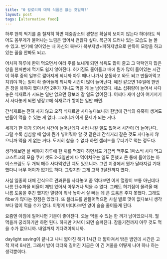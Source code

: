 ```yaml
---
title: "0 칼로리의 대체 식품은 없는 것일까?"
layout: post
tags: [alternative food]
---
```


하루 한끼 먹기를 좀 철저히 하면 체중감소의 경향은 확실히 보이지 않는다 하더라도 적어도 몸무게가 불어나는 느낌은 없어서 괜찮다 싶다. 복근이 드러나 있는 모습도 늘 볼 수 있고. 변기에 앉아있는 내 자신의 복부가 복부지방+피하지방으로 만득이 모양을 하고 있는 꼴을 안봐도 되고. 

어차피 하루에 한끼 먹으면서 여러 주를 보내게 되면 식욕도 많이 줄고 그 덕택인지 많은 양을 한꺼번에 먹기도 쉽지 않아진다. 허기짐도 줄어들고 배에 뭔가 많이 들어있는 시간이 하루 중의 일부로 짧아지게 되니까 아무 때나 나가서 운동하고 와도 되고 만들어먹고 치워야 하는 일이 확 줄어들게 되니까 시간이 많이 늘어난다. 예전 같으면 1주일에 한번은 장을 봐야지 했다치면 2주가 지나도 먹을 게 늘 남아있다. 채소 섭취량이 늘어서 사다놓은 식재료가 시드는 일만 없으면 장보러 갈 일도 없어진다. 어쩌다 재미 삼아 여기저기서 사다놓게 되면 냉장고에 식재료가 쌓이는 일만 빼면.

간식재료는 전혀 사지 않고 오직 식재료만 사다놓다보니까 한밤에 간식의 유혹이 생겨도 만들어 먹을 수 있는 게 없다. 그러니까 이게 문제가 되는 거다.

세끼가 한 끼가 되어서 시간이 늘어난데다 사러 나갈 일도 없어서 시간이 더 늘어난다. 그럴 수록 심심할 때 입에 뭔가 넣어줘야 할 것 같은데 간식거리 같은 것도 사다놓지 않으니까 먹을 게 없는 거다. 도저히 참을 수 없다 하면 샐러드를 무더기로 먹는 정도다. 

생각해보면 살 빼야지 하루에 한 끼를 먹겠다 하면서도 가끔씩 맥주도 1박스씩 사다 먹고 코스트코의 모음 쿠키 셋도 2-3일만에 다 먹어치우는 일도 흔했고 큰 통에 들어있는 아이스크림도 두 개씩 매주 사다먹었던 떄도 있으니까. 그런 지경에서 뭔가 달라지길 기대했다니 너무 어이가 없기도 하다. 그렇지만 그게 고작 3달전까지 였다. 

사실 일종의 대체 간식으로 견과류를 사다놓고 좀 먹다보면 이게 열량이 보통 아닌데다 나름 탄수화물 비율이 제법 있어서 아무거나 먹을 수 없다. 그래도 허기짐이 몰려올 때 나름 도움을 주긴 했지만 열량이 워낙 높아서 살 빼는 데 큰 도움은 주지 못했다. 그래도 fiber가 많다는 장점은 있었다. 또 샐러드를 만들어먹으면 사실 별로 맛이 없다보니 생각보다 많이 먹을 수가 없다. 이렇게 버티다보면 양이 슬슬 줄어들게 된다.

요즘엔 아침에 일어나면 기분이 좋아진다. 오늘 먹을 수 있는 한 끼가 남아있으니까. 뭘 먹을까 궁리하기만 하면 된다. 하지만 저녁이 되면 슬퍼진다. 잠들기전까지 아무 것도 먹을 수가 없으니까. 내일까지 기다려야되니까. 

daylight saving이 끝나고 나니 짧아진 해가 1시간 더 짧아져서 밖은 밤인데 시간은 고적 저녁 6시인, 그래서 밤이 더더욱 길어진 지금은 이 긴 겨울을 어떻게 나야 하나 하는 생각뿐이다. 
